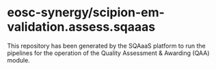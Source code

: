 # eosc-synergy/scipion-em-validation.assess.sqaaas
This repository has been generated by the SQAaaS platform to run the pipelines
for the operation of the
Quality Assessment & Awarding (QAA)
module.
